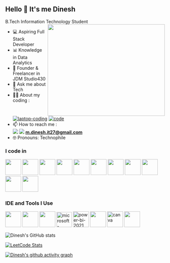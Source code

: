 ## Hello 🤝 It's me Dinesh

B.Tech Information Technology Student
<img align="right" width="370" height="290" src="https://i.pinimg.com/originals/47/f0/34/47f0342cec72b800463bf003eac1257e.gif">                                                
- 💻 Aspiring Full Stack Developer
- 📊 Knowledge in Data Analytics
- 🎨 Founder & Freelancer in JDM Studio430
- 💬 Ask me about Tech
- 👨‍💻 About my coding :
<br /> [<img src="https://img.icons8.com/fluency/48/laptop-coding.png" alt="laptop-coding" />](http://www.skillrack.com/profile/444147/Skillrackresume430app) [<img src="https://img.icons8.com/color/48/code.png" alt="code" />](https://leetcode.com/u/Dinesh_coder30/) 
- 📫 How to reach me :
<br /> [<img src="https://img.shields.io/badge/LinkedIn-0077B5?style=for-the-badge&logo=linkedin&logoColor=white" />](https://www.linkedin.com/in/dinesh-m-029a0829a?utm_source=share&utm_campaign=share_via&utm_content=profile&utm_medium=android_app) [<img src="https://img.shields.io/badge/instagram-d62976?style=for-the-badge&logo=instagram&logoColor=white" />](https://www.instagram.com/_dinx_pvt_430?igsh=MTF3NTQ4YmxkcWg0OA==) **m.dinesh.it27@gmail.com**
- 🤓 Pronouns: Technophile

### I code in
<img height="50" width="50" src="https://img.icons8.com/color/48/000000/python.png" /> <img height="50" width="50" src="https://img.icons8.com/color/48/000000/c-programming.png" /> <img height="50" width="50" src="https://img.icons8.com/color/48/000000/java-coffee-cup-logo.png" /> <img height="50" width="50" src="https://img.icons8.com/color/48/000000/html-5.png" /> <img height="50" width="50" src="https://img.icons8.com/color/48/000000/css3.png" /> <img height="50" width="50" src="https://img.icons8.com/color/48/000000/bootstrap.png" />
<img height="50" width="50" src="https://img.icons8.com/color/48/000000/javascript.png"/> <img height="50" width="50" src="https://img.icons8.com/color/48/000000/react-native.png"/> <img height="50" width="50" src="https://img.icons8.com/color/48/000000/mysql-logo.png"/> <img height="50" width="50" src="https://img.icons8.com/color/48/000000/mongodb.png"/> <img height="50" width="50" src="https://img.icons8.com/color/48/000000/nodejs.png"/>

### IDE and Tools I Use
<img height="50" width="50" src="https://img.icons8.com/color/48/000000/visual-studio-code-2019.png"/> <img height="50" width="50" src="https://img.icons8.com/color/50/000000/git.png"/> <img height="50" width="50" src="https://img.icons8.com/doodle/48/000000/adobe-photoshop.png"/> <img width="48" height="48" src="https://img.icons8.com/color/48/microsoft-excel-2019--v1.png" alt="microsoft-excel-2019--v1"/> <img width="50" height="50" src="https://img.icons8.com/fluency/50/power-bi-2021.png" alt="power-bi-2021"/> <img height="50" width="50" src="https://img.icons8.com/color/48/000000/figma--v1.png"/> <img width="50" height="50" src="https://img.icons8.com/fluency/48/canva.png" alt="canva"/> <img height="50" src="https://img.shields.io/badge/Netlify-00C7B7?style=for-the-badge&logo=netlify&logoColor=white"/> 

![Dinesh's GitHub stats](https://github-readme-stats.vercel.app/api?username=dineshit27&theme)

[![LeetCode Stats](https://leetcard.jacoblin.cool/Dinesh_coder30?theme=dark&font=Tiro%20Bangla&ext=activity)](https://leetcode.com/Dinesh_coder30)

[![Dinesh's github activity graph](https://github-readme-activity-graph.vercel.app/graph?username=dineshit27&bg_color=000000&color=ffffff&line=00ff00&point=ffffff&area=true&hide_border=true)](https://github.com/dineshit27/github-readme-activity-graph)

